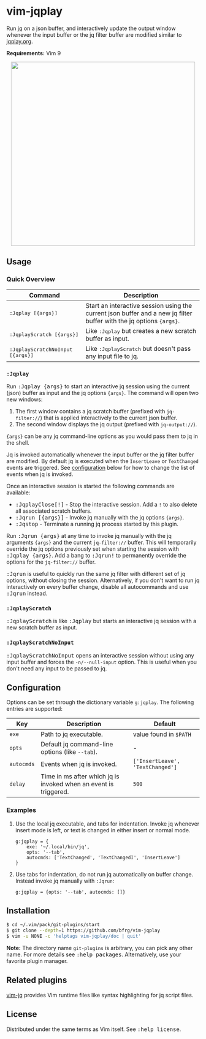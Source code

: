# vim-jqplay

Run [jq][jq] on a json buffer, and interactively update the output window
whenever the input buffer or the jq filter buffer are modified similar to
[jqplay.org][jqplay].

**Requirements:** Vim 9

<dl>
  <p align="center">
  <a href="https://asciinema.org/a/276970">
    <img src="https://asciinema.org/a/276970.png" width="480">
  </a>
  </p>
</dl>


## Usage

### Quick Overview

| Command                                   | Description                                                                                                         |
| ----------------------------------------- | ------------------------------------------------------------------------------------------------------------------- |
| <kbd>:Jqplay [{args}]</kbd>               | Start an interactive session using the current json buffer and a new jq filter buffer with the jq options `{args}`. |
| <kbd>:JqplayScratch [{args}]</kbd>        | Like <kbd>:Jqplay</kbd> but creates a new scratch buffer as input.                                                  |
| <kbd>:JqplayScratchNoInput [{args}]</kbd> | Like <kbd>:JqplayScratch</kbd> but doesn't pass any input file to jq.                                               |

### `:Jqplay`

Run <kbd>:Jqplay {args}</kbd> to start an interactive jq session using the
current (json) buffer as input and the jq options `{args}`. The command will
open two new windows:
1. The first window contains a jq scratch buffer (prefixed with `jq-filter://`)
   that is applied interactively to the current json buffer.
2. The second window displays the jq output (prefixed with `jq-output://`).

`{args}` can be any jq command-line options as you would pass them to jq in the
shell.

Jq is invoked automatically whenever the input buffer or the jq filter buffer
are modified. By default jq is executed when the `InsertLeave` or `TextChanged`
events are triggered. See [configuration](#configuration) below for how to
change the list of events when jq is invoked.

Once an interactive session is started the following commands are available:
* <kbd>:JqplayClose[!]</kbd> - Stop the interactive session. Add a `!` to also
  delete all associated scratch buffers.
* <kbd>:Jqrun [{args}]</kbd> - Invoke jq manually with the jq options `{args}`.
* <kbd>:Jqstop</kbd> - Terminate a running jq process started by this plugin.

Run <kbd>:Jqrun {args}</kbd> at any time to invoke jq manually with the jq
arguments `{args}` and the current `jq-filter://` buffer. This will temporarily
override the jq options previously set when starting the session with
<kbd>:Jqplay {args}</kbd>. Add a bang to <kbd>:Jqrun!</kbd> to permanently
override the options for the `jq-filter://` buffer.

<kbd>:Jqrun</kbd> is useful to quickly run the same jq filter with different set
of jq options, without closing the session. Alternatively, if you don't want to
run jq interactively on every buffer change, disable all autocommands and use
<kbd>:Jqrun</kbd> instead.

### `:JqplayScratch`

<kbd>:JqplayScratch</kbd> is like <kbd>:Jqplay</kbd> but starts an interactive
jq session with a new scratch buffer as input.

### `:JqplayScratchNoInput`

<kbd>:JqplayScratchNoInput</kbd> opens an interactive session without using any
input buffer and forces the `-n/--null-input` option. This is useful when you
don't need any input to be passed to jq.


## Configuration

Options can be set through the dictionary variable `g:jqplay`. The following
entries are supported:

| Key        | Description                                                      | Default                          |
| ---------- | ---------------------------------------------------------------- | -------------------------------- |
| `exe`      | Path to jq executable.                                           | value found in `$PATH`           |
| `opts`     | Default jq command-line options (like `--tab`).                  | -                                |
| `autocmds` | Events when jq is invoked.                                       | `['InsertLeave', 'TextChanged']` |
| `delay`    | Time in ms after which jq is invoked when an event is triggered. | `500`                            |

### Examples

1. Use the local jq executable, and tabs for indentation. Invoke jq whenever
   insert mode is left, or text is changed in either insert or normal mode.
   ```vim
   g:jqplay = {
       exe: '~/.local/bin/jq',
       opts: '--tab',
       autocmds: ['TextChanged', 'TextChangedI', 'InsertLeave']
   }
   ```
2. Use tabs for indentation, do not run jq automatically on buffer change.
   Instead invoke jq manually with `:Jqrun`:
   ```vim
   g:jqplay = {opts: '--tab', autocmds: []}
   ```


## Installation

```bash
$ cd ~/.vim/pack/git-plugins/start
$ git clone --depth=1 https://github.com/bfrg/vim-jqplay
$ vim -u NONE -c 'helptags vim-jqplay/doc | quit'
```
**Note:** The directory name `git-plugins` is arbitrary, you can pick any other
name. For more details see <kbd>:help packages</kbd>. Alternatively, use your
favorite plugin manager.


## Related plugins

[vim-jq][vim-jq] provides Vim runtime files like syntax highlighting for jq
script files.


## License

Distributed under the same terms as Vim itself. See <kbd>:help license</kbd>.

[jq]: https://github.com/stedolan/jq
[jqplay]: https://jqplay.org
[vim-jq]: https://github.com/bfrg/vim-jq
